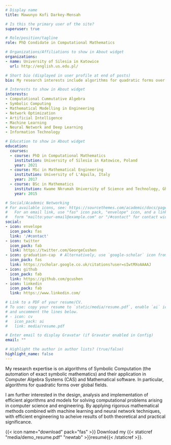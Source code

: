 ```yaml
---
# Display name
title: Mawunyo Kofi Darkey-Mensah

# Is this the primary user of the site?
superuser: true

# Role/position/tagline
role: PhD Condidate in Computational Mathematics

# Organizations/Affiliations to show in About widget
organizations:
- name: University of Silesia in Katowice
  url: http://english.us.edu.pl/

# Short bio (displayed in user profile at end of posts)
bio: My research interests include algorithms for quadratic forms over global function fields.

# Interests to show in About widget
interests:
- Computational Cummutative Algebra
- Symbolic Computing
- Mathematical Modelling in Engineering
- Network Optimization
- Artificial Intelligence
- Machine Learning
- Neural Network and Deep Learning
- Information Technology

# Education to show in About widget
education:
  courses:
  - course: PhD in Computational Mathematics
    institution: University of Silesia in Katowice, Poland
    year: 2021
  - course: MSc in Mathematical Engineering
    institution: University of L'Aquila, Italy
    year: 2017
  - course: BSc in Mathematics
    institution: Kwame Nkrumah University of Science and Technology, Ghana
    year: 2015

# Social/Academic Networking
# For available icons, see: https://sourcethemes.com/academic/docs/page-builder/#icons
#   For an email link, use "fas" icon pack, "envelope" icon, and a link in the
#   form "mailto:your-email@example.com" or "/#contact" for contact widget.
social:
- icon: envelope
  icon_pack: fas
  link: '/#contact'
- icon: twitter
  icon_pack: fab
  link: https://twitter.com/GeorgeCushen
- icon: graduation-cap  # Alternatively, use `google-scholar` icon from `ai` icon pack
  icon_pack: fas
  link: https://scholar.google.co.uk/citations?user=sIwtMXoAAAAJ
- icon: github
  icon_pack: fab
  link: https://github.com/gcushen
- icon: linkedin
  icon_pack: fab
  link: https://www.linkedin.com/

# Link to a PDF of your resume/CV.
# To use: copy your resume to `static/media/resume.pdf`, enable `ai` icons in `params.toml`, 
# and uncomment the lines below.
# - icon: cv
#   icon_pack: ai
#   link: media/resume.pdf

# Enter email to display Gravatar (if Gravatar enabled in Config)
email: ""

# Highlight the author in author lists? (true/false)
highlight_name: false
---
```


My research expertise is on algorithms of Symbolic Computation (the automation of exact symbolic mathematics) and their application in Computer Algebra Systems (CAS) and Mathematical software. In particular, algorithms for quadratic forms over global fields.

I am further interested in the design, analysis and implementation of efficient algorithms and models for solving computational problems arising in computer science and engineering. By applying rigorous mathematical methods combined with machine learning and neural network techniques, with efficient engineering to acheive results of both theoretical and practical significance.

{{< icon name="download" pack="fas" >}} Download my {{< staticref "media/demo_resume.pdf" "newtab" >}}resumé{{< /staticref >}}.
